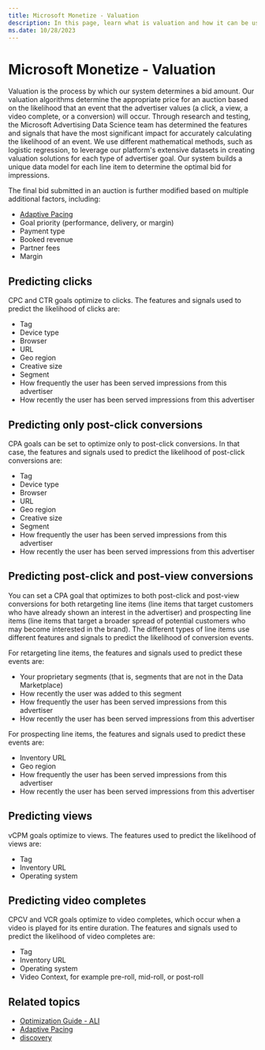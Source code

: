 ```yaml
---
title: Microsoft Monetize - Valuation
description: In this page, learn what is valuation and how it can be used to determine bid amount. 
ms.date: 10/28/2023
---
```



# Microsoft Monetize - Valuation

Valuation is the process by which our system determines a bid amount. Our valuation algorithms determine the appropriate price for an auction based on the likelihood that an event that the advertiser values (a click, a view, a video complete, or a conversion) will occur. Through research and testing, the Microsoft Advertising Data Science team has determined the features and signals that have the most significant impact for accurately calculating the likelihood of an event. We use different mathematical methods, such as logistic regression, to leverage our platform's extensive datasets in creating valuation solutions for each type of advertiser goal. Our system builds a unique data model for each line item to determine the optimal bid for impressions.

The final bid submitted in an auction is further modified based on multiple additional factors, including:

- [Adaptive Pacing](adaptive-pacing.md)
- Goal priority (performance, delivery, or margin)
- Payment type
- Booked revenue
- Partner fees
- Margin

## Predicting clicks

CPC and CTR goals optimize to clicks. The features and signals used to predict the likelihood of clicks are:

- Tag
- Device type
- Browser
- URL
- Geo region
- Creative size
- Segment
- How frequently the user has been served impressions from this advertiser
- How recently the user has been served impressions from this advertiser

## Predicting only post-click conversions

CPA goals can be set to optimize only to post-click conversions. In that case, the features and signals used to predict the likelihood of post-click conversions are:

- Tag
- Device type
- Browser
- URL
- Geo region
- Creative size
- Segment
- How frequently the user has been served impressions from this advertiser
- How recently the user has been served impressions from this advertiser

## Predicting post-click and post-view conversions

You can set a CPA goal that optimizes to both post-click and post-view conversions for both retargeting line items (line items that target customers who have already shown an interest in the advertiser) and prospecting line items (line items that target a broader spread of potential customers who may become interested in the brand). The different types of line items use different features and signals to predict the likelihood of conversion events.

For retargeting line items, the features and signals used to predict these events are:

- Your proprietary segments (that is, segments that are not in the Data Marketplace)
- How recently the user was added to this segment
- How frequently the user has been served impressions from this advertiser
- How recently the user has been served impressions from this advertiser

For prospecting line items, the features and signals used to predict these events are:

- Inventory URL
- Geo region
- How frequently the user has been served impressions from this advertiser
- How recently the user has been served impressions from this advertiser

## Predicting views

vCPM goals optimize to views. The features used to predict the likelihood of views are:

- Tag
- Inventory URL
- Operating system

## Predicting video completes

CPCV and VCR goals optimize to video completes, which occur when a video is played for its entire duration. The features and signals used to predict the likelihood of video completes are:

- Tag
- Inventory URL
- Operating system
- Video Context, for example pre-roll, mid-roll, or post-roll

## Related topics

- [Optimization Guide - ALI](optimization-guide-ali.md)
- [Adaptive Pacing](adaptive-pacing.md)
- [discovery](discovery.md)